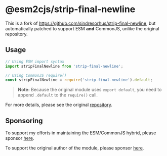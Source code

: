 # @esm2cjs/strip-final-newline

This is a fork of https://github.com/sindresorhus/strip-final-newline, but automatically patched to support ESM **and** CommonJS, unlike the original repository.

## Usage

```js
// Using ESM import syntax
import stripFinalNewline from 'strip-final-newline';

// Using CommonJS require()
const stripFinalNewline = require('strip-final-newline').default;
```

> **Note:**
> Because the original module uses `export default`, you need to append `.default` to the `require()` call.

For more details, please see the original [repository](https://github.com/sindresorhus/strip-final-newline).

## Sponsoring

To support my efforts in maintaining the ESM/CommonJS hybrid, please sponsor [here](https://github.com/sponsors/AlCalzone).

To support the original author of the module, please sponsor [here](https://github.com/sindresorhus/strip-final-newline).
